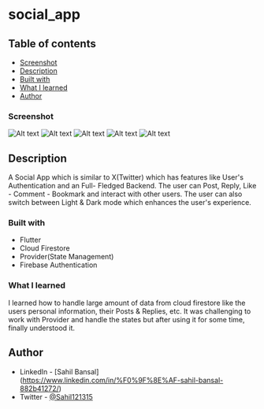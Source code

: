 # social_app

## Table of contents

  - [Screenshot](#screenshot)
  - [Description](#description)
  - [Built with](#built-with)
  - [What I learned](#what-i-learned)
  - [Author](#author)

### Screenshot
![Alt text](assets/SS1.jpg) 
![Alt text](assets/SS2.jpg) 
![Alt text](assets/SS3.jpg) 
![Alt text](assets/SS4.jpg) 
![Alt text](assets/SS5.jpg)

## Description

A Social App which is similar to X(Twitter) which has features like User's Authentication and an Full- Fledged Backend. The user can Post, Reply, Like - Comment - Bookmark and interact with other users. The user can also switch between Light & Dark mode which enhances the user's experience.

### Built with

- Flutter
- Cloud Firestore
- Provider(State Management)
- Firebase Authentication

### What I learned
I learned how to handle large amount of data from cloud firestore like the users personal information, their Posts & Replies, etc.
It was challenging to work with Provider and handle the states but after using it for some time, finally understood it.

## Author
- LinkedIn - [Sahil Bansal] (https://www.linkedin.com/in/%F0%9F%8E%AF-sahil-bansal-882b41272/)
- Twitter - [@Sahil121315](https://x.com/Sahil121315?t=91yHYBDE2vjBnehGdAjZ0Q&s=09)
